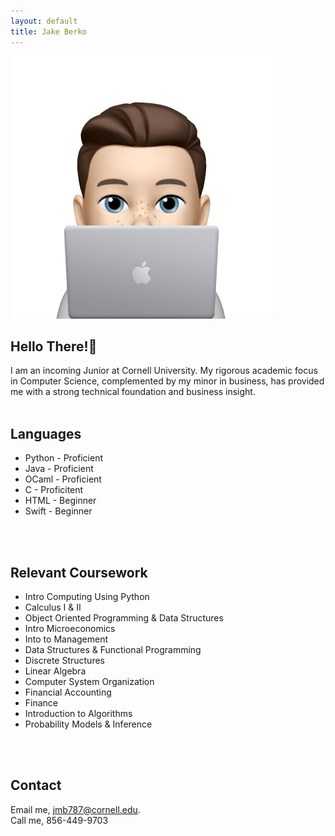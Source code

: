 ```yaml
---
layout: default
title: Jake Berko
---
```

<img src="images/memoji.png" alt="Jake Berko" class="headshot">

## Hello There!👋
I am an incoming Junior at Cornell University. My rigorous academic focus in Computer Science, complemented by my minor in business, has provided me with a strong technical foundation and business insight.
<br>
<br>

## Languages
- Python - Proficient
- Java - Proficient
- OCaml - Proficient
- C - Proficitent
- HTML - Beginner
- Swift - Beginner
<br>
<br>

## Relevant Coursework
- Intro Computing Using Python
- Calculus I & II
- Object Oriented Programming & Data Structures
- Intro Microeconomics
- Into to Management
- Data Structures & Functional Programming
- Discrete Structures
- Linear Algebra
- Computer System Organization
- Financial Accounting
- Finance
- Introduction to Algorithms
- Probability Models & Inference
<br>
<br>

## Contact
Email me, [jmb787@cornell.edu](mailto:jmb787@cornell.edu).
<br>
Call me, 856-449-9703
